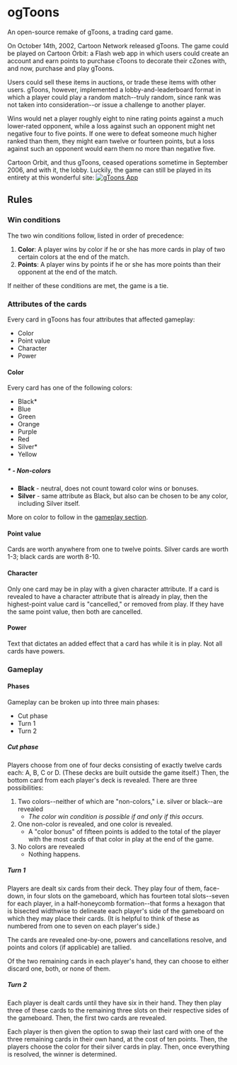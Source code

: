 # ogToons

An open-source remake of gToons, a trading card game.

On October 14th, 2002, Cartoon Network released gToons. The game could be played on Cartoon Orbit: a Flash web app in which users could create an account and earn points to purchase cToons to decorate their cZones with, and now, purchase and play gToons.

Users could sell these items in auctions, or trade these items with other users. gToons, however, implemented a lobby-and-leaderboard format in which a player could play a random match--truly random, since rank was not taken into consideration--or issue a challenge to another player.

Wins would net a player roughly eight to nine rating points against a much lower-rated opponent, while a loss against such an opponent might net negative four to five points. If one were to defeat someone much higher ranked than them, they might earn twelve or fourteen points, but a loss against such an opponent would earn them no more than negative five.

Cartoon Orbit, and thus gToons, ceased operations sometime in September 2006, and with it, the lobby. Luckily, the game can still be played in its entirety at this wonderful site: [![gToons App](./img/gtoons_app.png)](https://gtoons.app)

## Rules

### Win conditions

The two win conditions follow, listed in order of precedence:

1. **Color**: A player wins by color if he or she has more cards in play of two certain colors at the end of the match.
2. **Points**: A player wins by points if he or she has more points than their opponent at the end of the match.

If neither of these conditions are met, the game is a tie.

### Attributes of the cards

Every card in gToons has four attributes that affected gameplay:

- Color
- Point value
- Character
- Power

#### Color

Every card has one of the following colors:

- Black*
- Blue
- Green
- Orange
- Purple
- Red
- Silver*
- Yellow

##### \* - Non-colors

- **Black** - neutral, does not count toward color wins or bonuses.
- **Silver** - same attribute as Black, but also can be chosen to be any color, including Silver itself.

More on color to follow in the [gameplay section](#gameplay).

#### Point value

Cards are worth anywhere from one to twelve points. Silver cards are worth 1-3; black cards are worth 8-10.

#### Character

Only one card may be in play with a given character attribute. If a card is revealed to have a character attribute that is already in play, then the highest-point value card is "cancelled," or removed from play. If they have the same point value, then both are cancelled.

#### Power

Text that dictates an added effect that a card has while it is in play. Not all cards have powers.

### Gameplay

#### Phases

Gameplay can be broken up into three main phases:

- Cut phase
- Turn 1
- Turn 2

##### Cut phase

Players choose from one of four decks consisting of exactly twelve cards each: A, B, C or D. (These decks are built outside the game itself.) Then, the bottom card from each player's deck is revealed. There are three possibilities:

1. Two colors--neither of which are "non-colors," i.e. silver or black--are revealed
   - *The color win condition is possible if and only if this occurs.*
2. One non-color is revealed, and one color is revealed.
   - A "color bonus" of fifteen points is added to the total of the player with the most cards of that color in play at the end of the game.
3. No colors are revealed
   - Nothing happens.

##### Turn 1

Players are dealt six cards from their deck. They play four of them, face-down, in four slots on the gameboard, which has fourteen total slots--seven for each player, in a half-honeycomb formation--that forms a hexagon that is bisected widthwise to delineate each player's side of the gameboard on which they may place their cards. (It is helpful to think of these as numbered from one to seven on each player's side.)

The cards are revealed one-by-one, powers and cancellations resolve, and points and colors (if applicable) are tallied.

Of the two remaining cards in each player's hand, they can choose to either discard one, both, or none of them.

##### Turn 2

Each player is dealt cards until they have six in their hand. They then play three of these cards to the remaining three slots on their respective sides of the gameboard. Then, the first two cards are revealed.

Each player is then given the option to swap their last card with one of the three remaining cards in their own hand, at the cost of ten points. Then, the players choose the color for their silver cards in play. Then, once everything is resolved, the winner is determined.